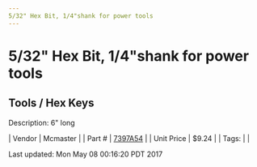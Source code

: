 ```yaml
---
5/32" Hex Bit, 1/4"shank for power tools
---
```

# 5/32" Hex Bit, 1/4"shank for power tools
## Tools / Hex Keys
Description: 	6" long 

| Vendor | Mcmaster | 
| Part # | [7397A54](https://www.mcmaster.com/#7397A54) | 
| Unit Price | $9.24 | 
| Tags: |  | 

Last updated: Mon May 08 00:16:20 PDT 2017